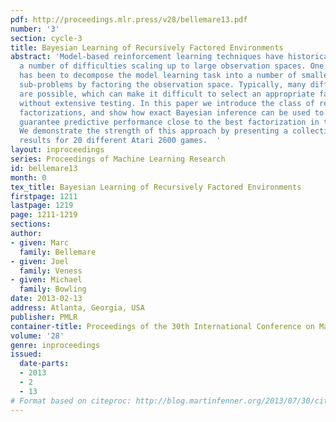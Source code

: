 ```yaml
---
pdf: http://proceedings.mlr.press/v28/bellemare13.pdf
number: '3'
section: cycle-3
title: Bayesian Learning of Recursively Factored Environments
abstract: 'Model-based reinforcement learning techniques have historically encountered
  a number of difficulties scaling up to large observation spaces. One promising approach
  has been to decompose the model learning task into a number of smaller, more manageable
  sub-problems by factoring the observation space. Typically, many different factorizations
  are possible, which can make it difficult to select an appropriate factorization
  without extensive testing. In this paper we introduce the class of recursively decomposable
  factorizations, and show how exact Bayesian inference can be used to efficiently
  guarantee predictive performance close to the best factorization in this class.
  We demonstrate the strength of this approach by presenting a collection of empirical
  results for 20 different Atari 2600 games.  '
layout: inproceedings
series: Proceedings of Machine Learning Research
id: bellemare13
month: 0
tex_title: Bayesian Learning of Recursively Factored Environments
firstpage: 1211
lastpage: 1219
page: 1211-1219
sections: 
author:
- given: Marc
  family: Bellemare
- given: Joel
  family: Veness
- given: Michael
  family: Bowling
date: 2013-02-13
address: Atlanta, Georgia, USA
publisher: PMLR
container-title: Proceedings of the 30th International Conference on Machine Learning
volume: '28'
genre: inproceedings
issued:
  date-parts:
  - 2013
  - 2
  - 13
# Format based on citeproc: http://blog.martinfenner.org/2013/07/30/citeproc-yaml-for-bibliographies/
---
```

